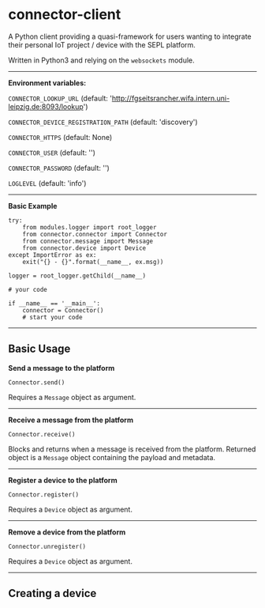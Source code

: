 connector-client
================

A Python client providing a quasi-framework for users wanting to integrate their personal IoT project / device with the SEPL platform.

Written in Python3 and relying on the `websockets` module.

----------

**Environment variables:**

`CONNECTOR_LOOKUP_URL` (default: 'http://fgseitsrancher.wifa.intern.uni-leipzig.de:8093/lookup')

`CONNECTOR_DEVICE_REGISTRATION_PATH` (default: 'discovery')

`CONNECTOR_HTTPS` (default: None)

`CONNECTOR_USER` (default: '')

`CONNECTOR_PASSWORD` (default: '')

`LOGLEVEL` (default: 'info')

----------

**Basic Example**

```
try:
    from modules.logger import root_logger
    from connector.connector import Connector
    from connector.message import Message
    from connector.device import Device
except ImportError as ex:
    exit("{} - {}".format(__name__, ex.msg))

logger = root_logger.getChild(__name__)

# your code

if __name__ == '__main__':
    connector = Connector()
    # start your code
```

-------------

Basic Usage
-----------

**Send a message to the platform**

    Connector.send()

Requires a `Message` object as argument.

----------

**Receive a message from the platform**

    Connector.receive()

Blocks and returns when a message is received from the platform. Returned object is a `Message` object containing the payload and metadata.

----------

**Register a device to the platform**

    Connector.register()

Requires a `Device` object as argument.

----------

**Remove a device from the platform**

    Connector.unregister()

Requires a `Device` object as argument.


----------

Creating a device
-----------------

